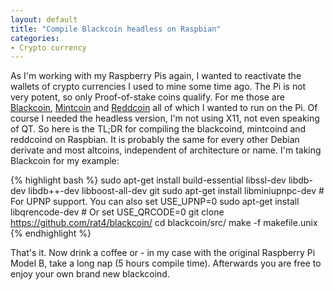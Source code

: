 ```yaml
---
layout: default
title: "Compile Blackcoin headless on Raspbian"
categories:
- Crypto currency
---
```


As I'm working with my Raspberry Pis again, I wanted to reactivate the wallets of crypto currencies I used to mine some time ago. The Pi is not very potent, so only Proof-of-stake coins qualify. For me those are [Blackcoin](http://blackcoin.co/), [Mintcoin](http://www.mintcoinofficial.com/) and [Reddcoin](https://www.reddcoin.com/) all of which I wanted to run on the Pi. Of course I needed the headless version, I'm not using X11, not even speaking of QT.
So here is the TL;DR for compiling the blackcoind, mintcoind and reddcoind on Raspbian. It is probably the same for every other Debian derivate and most altcoins, independent of architecture or name. I'm taking Blackcoin for my example:

{% highlight bash %}
sudo apt-get install build-essential libssl-dev libdb-dev libdb++-dev libboost-all-dev git
sudo apt-get install libminiupnpc-dev # For UPNP support. You can also set USE_UPNP=0
sudo apt-get install libqrencode-dev # Or set USE_QRCODE=0
git clone https://github.com/rat4/blackcoin/
cd blackcoin/src/
make -f makefile.unix
{% endhighlight %}

That's it. Now drink a coffee or - in my case with the original Raspberry Pi Model B, take a long nap (5 hours compile time). Afterwards you are free to enjoy your own brand new blackcoind.
